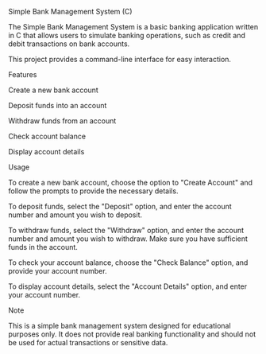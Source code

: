 Simple Bank Management System (C)

The Simple Bank Management System is a basic banking application written in C that allows users to simulate banking operations, such as credit and debit transactions on bank accounts.

 This project provides a command-line interface for easy interaction.

Features

Create a new bank account

Deposit funds into an account

Withdraw funds from an account

Check account balance

Display account details

Usage

To create a new bank account, choose the option to "Create Account" and follow the prompts to provide the necessary details.

To deposit funds, select the "Deposit" option, and enter the account number and amount you wish to deposit.

To withdraw funds, select the "Withdraw" option, and enter the account number and amount you wish to withdraw. Make sure you have sufficient funds in the account.

To check your account balance, choose the "Check Balance" option, and provide your account number.

To display account details, select the "Account Details" option, and enter your account number.

Note

This is a simple bank management system designed for educational purposes only. It does not provide real banking functionality and should not be used for actual transactions or sensitive data.
